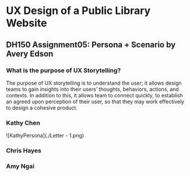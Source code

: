 # UX Design of a Public Library Website

## DH150 Assignment05: Persona + Scenario by Avery Edson

### What is the purpose of UX Storytelling?

The purpose of UX storytelling is to understand the user; it allows design teams to gain insights into their users’ thoughts, behaviors, actions, and contexts. In addition to this, it allows team to connect quickly, to establish an agreed upon perception of their user, so that they may work effectively to design a cohesive product.

### Kathy Chen

![KathyPersona](./Letter - 1.png)

### Chris Hayes

### Amy Ngai
